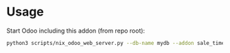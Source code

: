 # Usage

Start Odoo including this addon (from repo root):

```bash
python3 scripts/nix_odoo_web_server.py --db-name mydb --addon sale_timesheet_budget
```
